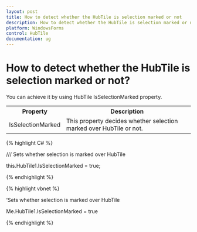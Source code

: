 ```yaml
---
layout: post
title: How to detect whether the HubTile is selection marked or not
description: How to detect whether the HubTile is selection marked or not
platform: WindowsForms
control: HubTile
documentation: ug
--- 
```


# How to detect whether the HubTile is selection marked or not?

You can achieve it by using HubTile IsSelectionMarked property.



<Table>
<tr>
<th>Property</th>
<th>Description
</th>
</tr>
<tr>
<td>IsSelectionMarked</td>
<td>This property decides whether selection marked over HubTile or not.</td>
</tr>
</Table>


{% highlight C# %} 
 

/// Sets whether selection is marked over HubTile

this.HubTile1.IsSelectionMarked = true;

  {% endhighlight %}


{% highlight vbnet %} 

 

‘Sets whether selection is marked over HubTile

Me.HubTile1.IsSelectionMarked = true

{% endhighlight %}
